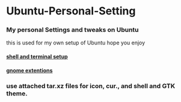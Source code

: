 # Ubuntu-Personal-Setting
### My personal Settings and tweaks on Ubuntu
this is used for my own setup of Ubuntu hope you enjoy

#### [shell and terminal setup](https://github.com/mhkarimi1383/Ubuntu-Personal-Setting/blob/master/shell%26terminal-config.md)
#### [gnome extentions](https://github.com/mhkarimi1383/Ubuntu-Personal-Setting/blob/master/gnome-extentions.md)

### use attached tar.xz files for icon, cur., and shell and GTK theme.
